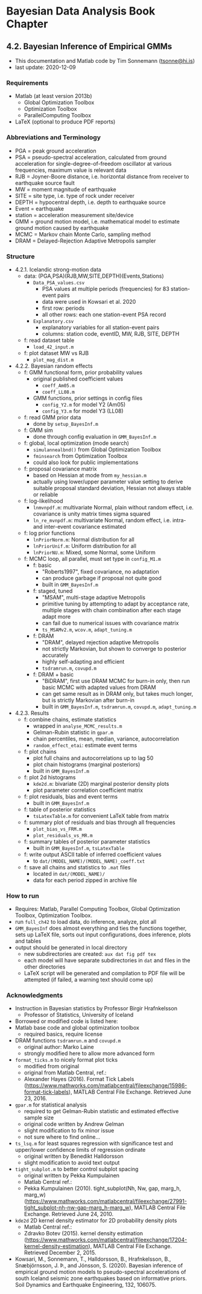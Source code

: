 # Bayesian Data Analysis Book Chapter

## 4.2. Bayesian Inference of Empirical GMMs

- This documentation and Matlab code by Tim Sonnemann (tsonne@hi.is)
- last update: 2020-12-09

### Requirements
- Matlab (at least version 2013b)
    - Global Optimization Toolbox
    - Optimization Toolbox
    - ParallelComputing Toolbox
- LaTeX (optional to produce PDF reports)

### Abbreviations and Terminology
- PGA = peak ground acceleration
- PSA = pseudo-spectral acceleration, calculated from ground acceleration for single-degree-of-freedom oscillator at various frequencies, maximum value is relevant data
- RJB = Joyner-Boore distance, i.e. horizontal distance from receiver to earthquake source fault
- MW = moment magnitude of earthquake
- SITE = site type, i.e. type of rock under receiver
- DEPTH = hypocentral depth, i.e. depth to earthquake source
- Event = earthquake
- station = acceleration measurement site/device
- GMM = ground motion model, i.e. mathematical model to estimate ground motion caused by earthquake
- MCMC = Markov chain Monte Carlo, sampling method
- DRAM = Delayed-Rejection Adaptive Metropolis sampler

### Structure
- 4.2.1. Icelandic strong-motion data
    - data: (PGA,PSA)(RJB,MW,SITE,DEPTH)(Events,Stations)
		- `Data_PSA_values.csv`
			- PSA values at multiple periods (frequencies) for 83 station-event pairs
			- data were used in Kowsari et al. 2020
			- first row: periods
			- all other rows: each one station-event PSA record
		- `Explanatory.csv`
			- explanatory variables for all station-event pairs
			- columns: station code, eventID, MW, RJB, SITE, DEPTH
    - f: read dataset table
		- `load_42_input.m`
    - f: plot dataset MW vs RJB
		- `plot_mag_dist.m`
- 4.2.2. Bayesian random effects
    - f: GMM functional form, prior probability values
		- original published coefficient values
			- `coeff_Am05.m`
			- `coeff_LL08.m`
		- GMM functions, prior settings in config files
			- `config_Y2.m` for model Y2 (Am05)
			- `config_Y3.m` for model Y3 (LL08)
    - f: read GMM prior data
		- done by `setup_BayesInf.m`
    - f: GMM sim
		- done through config evaluation in `GMM_BayesInf.m`
    - f: global, local optimization (mode search)
		- `simulannealbnd()` from Global Optimization Toolbox
		- `fminsearch` from Optimization Toolbox
		- could also look for public implementations
    - f: proposal covariance matrix
		- based on Hessian at mode from `my_hessian.m`
		- actually using lower/upper parameter value setting to derive suitable proposal standard deviation, Hessian not always stable or reliable
    - f: log-likelihood
		- `lnmvnpdf.m`: multivariate Normal, plain without random effect, i.e. covariance is unity matrix times sigma squared
		- `ln_re_mvnpdf.m`: multivariate Normal, random effect, i.e. intra- and inter-event covariance estimated
    - f: log prior functions
		- `lnPriorNorm.m`: Normal distribution for all
		- `lnPriorUnif.m`: Uniform distribution for all
		- `lnPriorNU.m`: Mixed, some Normal, some Uniform
    - f: MCMC loop, all parallel, must set type in `config_M1.m`
        - f: basic
			- "Roberts1997", fixed covariance, no adaptation
			- can produce garbage if proposal not quite good
			- built in `GMM_BayesInf.m`
        - f: staged, tuned
			- "MSAM", multi-stage adaptive Metropolis
			- primitive tuning by attempting to adapt by acceptance rate, multiple stages with chain combination after each stage adapt more
			- can fail due to numerical issues with covariance matrix
			- `ts_MSAMv2.m`, `wcov.m`, `adapt_tuning.m`
        - f: DRAM
			- "DRAM", delayed rejection adaptive Metropolis
			- not strictly Markovian, but shown to converge to posterior accurately
			- highly self-adapting and efficient
			- `tsdramrun.m`, `covupd.m`
		- f: DRAM + basic
			- "BiDRAM", first use DRAM MCMC for burn-in only, then run basic MCMC with adapted values from DRAM
			- can get same result as in DRAM only, but takes much longer, but is strictly Markovian after burn-in
			- built in `GMM_BayesInf.m`, `tsdramrun.m`, `covupd.m`, `adapt_tuning.m`
- 4.2.3. Results
    - f: combine chains, estimate statistics
		- wrapped in `analyse_MCMC_results.m`
		- Gelman-Rubin statistic in `gpar.m`
		- chain percentiles, mean, median, variance, autocorrelation
		- `random_effect_etai`: estimate event terms
    - f: plot chains
		- plot full chains and autocorrelations up to lag 50
		- plot chain histograms (marginal posteriors)
		- built in `GMM_BayesInf.m`
    - f: plot 2d histograms
		- `kde2d.m`: bivariate (2D) marginal posterior density plots
		- plot parameter correlation coefficient matrix
    - f: plot residuals, bias and event terms
		- built in `GMM_BayesInf.m`
    - f: table of posterior statistics
		- `tsLatexTable.m` for convenient LaTeX table from matrix
    - f: summary plot of residuals and bias through all frequencies
		- `plot_bias_vs_FRM.m`
		- `plot_residuals_vs_MR.m`
	- f: summary tables of posterior parameter statistics
		- built in `GMM_BayesInf.m`, `tsLatexTable`
	- f: write output ASCII table of inferred coefficient values
		- to `dat/(MODEL_NAME)/(MODEL_NAME)_coeff.txt`
	- f: save all chains and statistics to `.mat` files
		- located in `dat/(MODEL_NAME)/`
		- data for each period zipped in archive file

### How to run
- Requires: Matlab, Parallel Computing Toolbox, Global Optimization Toolbox, Optimization Toolbox.
- run `full_ch42` to load data, do inference, analyze, plot all
- `GMM_BayesInf` does almost everything and ties the functions together, sets up LaTeX file, sorts out input configurations, does inference, plots and tables
- output should be generated in local directory
	- new subdirectories are created: `aux dat fig pdf tex`
	- each model will have separate subdirectories in `dat` and files in the other directories
	- LaTeX script will be generated and compilation to PDF file will be attempted (if failed, a warning text should come up)

### Acknowledgments
- Instruction in Bayesian statistics by Professor Birgir Hrafnkelsson
	- Professor of Statistics, University of Iceland
- Borrowed or modified code is listed here:
- Matlab base code and global optimization toolbox
	- required basics, require license
- DRAM functions `tsdramrun.m` and `covupd.m`
	- original author: Marko Laine
	- strongly modified here to allow more advanced form
- `format_ticks.m` to nicely format plot ticks
	- modified from original
	- original from Matlab Central, ref.:
	- Alexander Hayes (2016). Format Tick Labels (https://www.mathworks.com/matlabcentral/fileexchange/15986-format-tick-labels), MATLAB Central File Exchange. Retrieved June 23, 2016.
- `gpar.m` for statistical analysis
	- required to get Gelman-Rubin statistic and estimated effective sample size
	- original code written by Andrew Gelman
	- slight modification to fix minor issue
	- not sure where to find online...
- `ts_lsq.m` for least squares regression with significance test and upper/lower confidence limits of regression ordinate
	- original written by Benedikt Halldorsson
	- slight modification to avoid text output
- `tight_subplot.m` to better control subplot spacing
	- original written by Pekka Kumpulainen
	- Matlab Central ref.:
	- Pekka Kumpulainen (2010). tight_subplot(Nh, Nw, gap, marg_h, marg_w) (https://www.mathworks.com/matlabcentral/fileexchange/27991-tight_subplot-nh-nw-gap-marg_h-marg_w), MATLAB Central File Exchange. Retrieved June 24, 2010.
- `kde2d` 2D kernel density estimator for 2D probability density plots
	- Matlab Central ref.:
	- Zdravko Botev (2015). kernel density estimation (https://www.mathworks.com/matlabcentral/fileexchange/17204-kernel-density-estimation), MATLAB Central File Exchange. Retrieved December 2, 2015. 
- Kowsari, M., Sonnemann, T., Halldorsson, B., Hrafnkelsson, B., Snæbjörnsson, J. Þ., and Jónsson, S. (2020). Bayesian inference of empirical ground motion models to pseudo-spectral accelerations of south Iceland seismic zone earthquakes based on informative priors. Soil Dynamics and Earthquake Engineering, 132, 106075.

